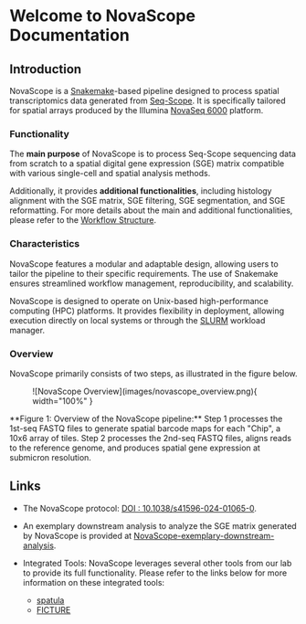 # Welcome to NovaScope Documentation

## Introduction
NovaScope is a [Snakemake](https://snakemake.readthedocs.io/en/stable/)-based pipeline designed to process spatial transcriptomics data generated from [Seq-Scope](https://doi.org/10.1016/j.cell.2021.05.010). It is specifically tailored for spatial arrays produced by the Illumina [NovaSeq 6000](https://www.illumina.com/systems/sequencing-platforms/novaseq.html) platform.

### Functionality

The **main purpose** of NovaScope is to process Seq-Scope sequencing data from scratch to a spatial digital gene expression (SGE) matrix compatible with various single-cell and spatial analysis methods.

Additionally, it provides **additional functionalities**, including histology alignment with the SGE matrix, SGE filtering, SGE segmentation, and SGE reformatting. For more details about the main and additional functionalities, please refer to the [Workflow Structure](./home/workflow_structure.md).

### Characteristics
NovaScope features a modular and adaptable design, allowing users to tailor the pipeline to their specific requirements. The use of Snakemake ensures streamlined workflow management, reproducibility, and scalability.

NovaScope is designed to operate on Unix-based high-performance computing (HPC) platforms. It provides flexibility in deployment, allowing execution directly on local systems or through the [SLURM](https://slurm.schedmd.com/documentation.html) workload manager.

### Overview
NovaScope primarily consists of two steps, as illustrated in the figure below.

<figure markdown="span">
![NovaScope Overview](images/novascope_overview.png){ width="100%" }
</figure>
**Figure 1: Overview of the NovaScope pipeline:** Step 1 processes the 1st-seq FASTQ files to generate spatial barcode maps for each "Chip", a 10x6 array of tiles. Step 2 processes the 2nd-seq FASTQ files, aligns reads to the reference genome, and produces spatial gene expression at submicron resolution.

## Links

* The NovaScope protocol: [DOI : 10.1038/s41596-024-01065-0](https://www.nature.com/articles/s41596-024-01065-0).

* An exemplary downstream analysis to analyze the SGE matrix generated by NovaScope is provided at [NovaScope-exemplary-downstream-analysis](https://github.com/seqscope/NovaScope-exemplary-downstream-analysis).

* Integrated Tools: NovaScope leverages several other tools from our lab to provide its full functionality. Please refer to the links below for more information on these integrated tools:
    * [spatula](https://seqscope.github.io/spatula/)
    * [FICTURE](https://seqscope.github.io/ficture/)
